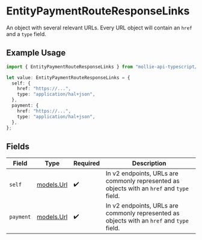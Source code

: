 # EntityPaymentRouteResponseLinks

An object with several relevant URLs. Every URL object will contain an `href` and a `type` field.

## Example Usage

```typescript
import { EntityPaymentRouteResponseLinks } from "mollie-api-typescript/models";

let value: EntityPaymentRouteResponseLinks = {
  self: {
    href: "https://...",
    type: "application/hal+json",
  },
  payment: {
    href: "https://...",
    type: "application/hal+json",
  },
};
```

## Fields

| Field                                                                                      | Type                                                                                       | Required                                                                                   | Description                                                                                |
| ------------------------------------------------------------------------------------------ | ------------------------------------------------------------------------------------------ | ------------------------------------------------------------------------------------------ | ------------------------------------------------------------------------------------------ |
| `self`                                                                                     | [models.Url](../models/url.md)                                                             | :heavy_check_mark:                                                                         | In v2 endpoints, URLs are commonly represented as objects with an `href` and `type` field. |
| `payment`                                                                                  | [models.Url](../models/url.md)                                                             | :heavy_check_mark:                                                                         | In v2 endpoints, URLs are commonly represented as objects with an `href` and `type` field. |